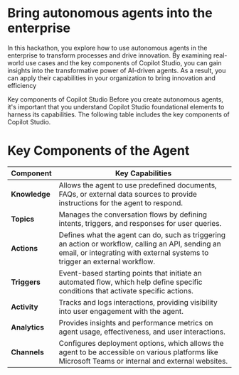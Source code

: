 # Bring autonomous agents into the enterprise

In this hackathon, you explore how to use autonomous agents in the enterprise to transform processes and drive innovation. By examining real-world use cases and the key components of Copilot Studio, you can gain insights into the transformative power of AI-driven agents. As a result, you can apply their capabilities in your organization to bring innovation and efficiency



Key components of Copilot Studio
Before you create autonomous agents, it's important that you understand Copilot Studio foundational elements to harness its capabilities. The following table includes the key components of Copilot Studio.


# Key Components of the Agent


| Component    | Key Capabilities                                                                 |
|--------------|----------------------------------------------------------------------------------|
| **Knowledge** | Allows the agent to use predefined documents, FAQs, or external data sources to provide instructions for the agent to respond.   |
| **Topics**    | Manages the conversation flows by defining intents, triggers, and responses for user queries.         |
| **Actions**   | Defines what the agent can do, such as triggering an action or workflow, calling an API, sending an email, or integrating with external systems to trigger an external workflow.  |
| **Triggers**  | Event-based starting points that initiate an automated flow, which help define specific conditions that activate specific actions. |
| **Activity**  | Tracks and logs interactions, providing visibility into user engagement with the agent.  |
| **Analytics** | Provides insights and performance metrics on agent usage, effectiveness, and user interactions.  |
| **Channels**  | Configures deployment options, which allows the agent to be accessible on various platforms like Microsoft Teams or internal and external websites. |
